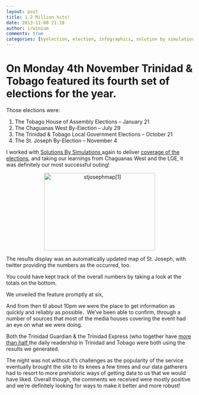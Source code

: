 ```yaml
---
layout: post
title: 1.2 Million hits!
date: 2013-11-08 21:18
author: irwinium
comments: true
categories: [byelection, election, infographics, solution by simulation, stjoseph, Uncategorized]
---
```

<h1>On Monday 4th November Trinidad &amp; Tobago featured its fourth set of elections for the year.</h1>
<div class="post-bodycopy cf">

Those elections were:
<ol>
	<li>The Tobago House of Assembly Elections – January 21</li>
	<li>The Chaguanas West By-Election – July 29</li>
	<li>The Trinidad &amp; Tobago Local Government Elections – October 21</li>
	<li>The St. Joseph By-Election – November 4</li>
</ol>
I worked with <a title="Solution By Simulation" href="http://www.solutionbysimulation.com/" target="_blank">Solutions By Simulations </a>again to deliver <a title="coverage of the elections" href="http://politicalsimulations.com/wp/?p=217" target="_blank">coverage of the elections</a>, and taking our learnings from Chaguanas West and the LGE, it was definitely our most successful outing!
<p style="text-align:center;"><a href="https://irwinium.files.wordpress.com/2013/11/stjosephmap1.jpg"><img class="alignnone size-medium wp-image-43" src="https://irwinium.files.wordpress.com/2013/11/stjosephmap1.jpg?w=300" alt="stjosephmap[1]" width="300" height="209" /></a></p>
The results display was an automatically updated map of St. Joseph, with twitter providing the numbers as the occurred, too.

You could have kept track of the overall numbers by taking a look at the totals on the bottom.

We unveiled the feature promptly at six,

And from then til about 10pm we were the place to get information as quickly and reliably as possible.  We’ve been able to confirm, through a number of sources that most of the media houses covering the event had an eye on what we were doing.

Both the Trinidad Guardian &amp; the Trinidad Express (who together have <a title="more than half" href="http://www.trinidadexpress.com/news/Express-tops-all-in-readership-223229471.html" target="_blank">more than half </a>the daily readership in Trinidad and Tobago were both using the results we generated.

The night was not without it’s challenges as the popularity of the service eventually brought the site to its knees a few times and our data gatherers had to resort to more prehistoric ways of getting data to us that we would have liked. Overall though, the comments we received were mostly positive and we’re definitely looking for ways to make it better and more robust!

</div>
